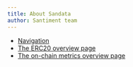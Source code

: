 ```yaml
---
title: About Sandata
author: Santiment team
---
```


- [Navigation](/sandata/about/navigation)
- [The ERC20 overview page](/sandata/about/the-erc-20-overview-page)
- [The on-chain metrics overview page](/sandata/about/the-on-chain-metrics-overview-page)
